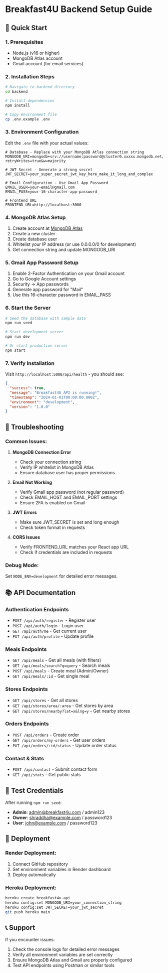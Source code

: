# Breakfast4U Backend Setup Guide

## 🚀 Quick Start

### 1. Prerequisites
- Node.js (v16 or higher)
- MongoDB Atlas account
- Gmail account (for email services)

### 2. Installation Steps

```bash
# Navigate to backend directory
cd backend

# Install dependencies
npm install

# Copy environment file
cp .env.example .env
```

### 3. Environment Configuration

Edit the `.env` file with your actual values:

```env
# Database - Replace with your MongoDB Atlas connection string
MONGODB_URI=mongodb+srv://username:password@cluster0.xxxxx.mongodb.net/breakfast4u?retryWrites=true&w=majority

# JWT Secret - Generate a strong secret
JWT_SECRET=your_super_secret_jwt_key_here_make_it_long_and_complex

# Email Configuration - Use Gmail App Password
EMAIL_USER=your-email@gmail.com
EMAIL_PASS=your-16-character-app-password

# Frontend URL
FRONTEND_URL=http://localhost:3000
```

### 4. MongoDB Atlas Setup

1. Create account at [MongoDB Atlas](https://www.mongodb.com/atlas)
2. Create a new cluster
3. Create database user
4. Whitelist your IP address (or use 0.0.0.0/0 for development)
5. Get connection string and update MONGODB_URI

### 5. Gmail App Password Setup

1. Enable 2-Factor Authentication on your Gmail account
2. Go to Google Account settings
3. Security → App passwords
4. Generate app password for "Mail"
5. Use this 16-character password in EMAIL_PASS

### 6. Start the Server

```bash
# Seed the database with sample data
npm run seed

# Start development server
npm run dev

# Or start production server
npm start
```

### 7. Verify Installation

Visit `http://localhost:5000/api/health` - you should see:
```json
{
  "success": true,
  "message": "Breakfast4U API is running!",
  "timestamp": "2024-01-01T00:00:00.000Z",
  "environment": "development",
  "version": "1.0.0"
}
```

## 🔧 Troubleshooting

### Common Issues:

1. **MongoDB Connection Error**
   - Check your connection string
   - Verify IP whitelist in MongoDB Atlas
   - Ensure database user has proper permissions

2. **Email Not Working**
   - Verify Gmail app password (not regular password)
   - Check EMAIL_HOST and EMAIL_PORT settings
   - Ensure 2FA is enabled on Gmail

3. **JWT Errors**
   - Make sure JWT_SECRET is set and long enough
   - Check token format in requests

4. **CORS Issues**
   - Verify FRONTEND_URL matches your React app URL
   - Check if credentials are included in requests

### Debug Mode:
Set `NODE_ENV=development` for detailed error messages.

## 📚 API Documentation

### Authentication Endpoints
- `POST /api/auth/register` - Register user
- `POST /api/auth/login` - Login user
- `GET /api/auth/me` - Get current user
- `PUT /api/auth/profile` - Update profile

### Meals Endpoints
- `GET /api/meals` - Get all meals (with filters)
- `GET /api/meals/search?q=query` - Search meals
- `POST /api/meals` - Create meal (Admin/Owner)
- `GET /api/meals/:id` - Get single meal

### Stores Endpoints
- `GET /api/stores` - Get all stores
- `GET /api/stores/area/:area` - Get stores by area
- `GET /api/stores/nearby?lat=x&lng=y` - Get nearby stores

### Orders Endpoints
- `POST /api/orders` - Create order
- `GET /api/orders/my-orders` - Get user orders
- `PUT /api/orders/:id/status` - Update order status

### Contact & Stats
- `POST /api/contact` - Submit contact form
- `GET /api/stats` - Get public stats

## 🎯 Test Credentials

After running `npm run seed`:
- **Admin**: admin@breakfast4u.com / admin123
- **Owner**: shraddha@example.com / password123
- **User**: john@example.com / password123

## 🚀 Deployment

### Render Deployment:
1. Connect GitHub repository
2. Set environment variables in Render dashboard
3. Deploy automatically

### Heroku Deployment:
```bash
heroku create breakfast4u-api
heroku config:set MONGODB_URI=your_connection_string
heroku config:set JWT_SECRET=your_jwt_secret
git push heroku main
```

## 📞 Support

If you encounter issues:
1. Check the console logs for detailed error messages
2. Verify all environment variables are set correctly
3. Ensure MongoDB Atlas and Gmail are properly configured
4. Test API endpoints using Postman or similar tools